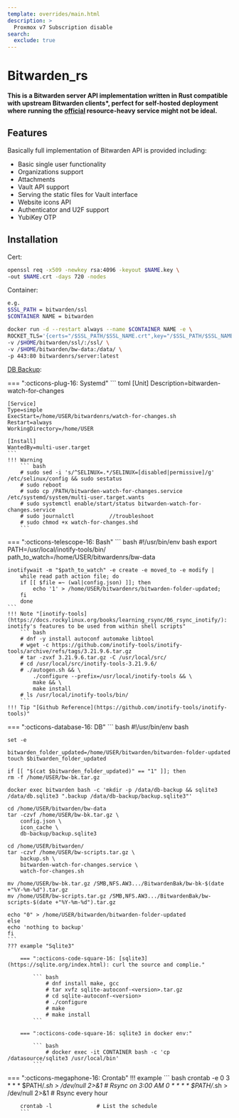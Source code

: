 ```yaml
---
template: overrides/main.html
description: >
  Proxmox v7 Subscription disable
search:
  exclude: true
---
```


# Bitwarden_rs

__This is a Bitwarden server API implementation written in Rust compatible with upstream Bitwarden clients*, perfect for self-hosted deployment where running the [official](https://github.com/liuchenx/bitwarden_rs) resource-heavy service might not be ideal.__

## Features
Basically full implementation of Bitwarden API is provided including:

 * Basic single user functionality
 * Organizations support
 * Attachments
 * Vault API support
 * Serving the static files for Vault interface
 * Website icons API
 * Authenticator and U2F support
 * YubiKey OTP

## Installation
Cert:
``` bash
openssl req -x509 -newkey rsa:4096 -keyout $NAME.key \
-out $NAME.crt -days 720 -nodes
```
Container:
``` bash
e.g. 
$SSL_PATH = bitwarden/ssl
$CONTAINER NAME = bitwarden

docker run -d --restart always --name $CONTAINER NAME -e \
ROCKET_TLS='{certs="/$SSL_PATH/$SSL_NAME.crt",key="/$SSL_PATH/$SSL_NAME.key"}' \
-v /$HOME/bitwarden/ssl/:/ssl/ \
-v /$HOME/bitwarden/bw-data:/data/ \
-p 443:80 bitwardenrs/server:latest
```
[DB Backup](https://github.com/dani-garcia/vaultwarden/issues/975):

=== ":octicons-plug-16: Systemd"
	``` toml
	[Unit]
	Description=bitwarden-watch-for-changes
	
	[Service]
	Type=simple
	ExecStart=/home/USER/bitwardenrs/watch-for-changes.sh
	Restart=always
	WorkingDirectory=/home/USER
	
	[Install]
	WantedBy=multi-user.target
	```
	!!! Warning
		``` bash
		# sudo sed -i 's/^SELINUX=.*/SELINUX=[disabled|permissive]/g' /etc/selinux/config && sudo sestatus
		# sudo reboot
		# sudo cp /PATH/bitwarden-watch-for-changes.service /etc/systemd/system/multi-user.target.wants
		# sudo systemctl enable/start/status bitwarden-watch-for-changes.service
		# sudo journalctl			//troubleshoot
		# sudo chmod +x watch-for-changes.shd
		```

=== ":octicons-telescope-16: Bash"
	``` bash
	#!/usr/bin/env bash
	export PATH=/usr/local/inotify-tools/bin/
	path_to_watch=/home/USER/bitwardenrs/bw-data
	
	inotifywait -m "$path_to_watch" -e create -e moved_to -e modify |
		while read path action file; do
  		if [[ $file =~ (wal|config.json) ]]; then
    		echo '1' > /home/USER/bitwardenrs/bitwarden-folder-updated;
  		fi
		done
	```
	!!! Note "[inotify-tools](https://docs.rockylinux.org/books/learning_rsync/06_rsync_inotify/): inotify's features to be used from within shell scripts"
		``` bash
		# dnf -y install autoconf automake libtool
		# wget -c https://github.com/inotify-tools/inotify-tools/archive/refs/tags/3.21.9.6.tar.gz
		# tar -zvxf 3.21.9.6.tar.gz -C /usr/local/src/
		# cd /usr/local/src/inotify-tools-3.21.9.6/
		# ./autogen.sh && \
			./configure --prefix=/usr/local/inotify-tools && \
			make && \
			make install
		# ls /usr/local/inotify-tools/bin/
		```
	!!! Tip "[Github Reference](https://github.com/inotify-tools/inotify-tools)"

=== ":octicons-database-16: DB"
	``` bash
	#!/usr/bin/env bash
	
	set -e
	
	bitwarden_folder_updated=/home/USER/bitwarden/bitwarden-folder-updated
	touch $bitwarden_folder_updated
	
	if [[ "$(cat $bitwarden_folder_updated)" == "1" ]]; then
  	rm -f /home/USER/bw-bk.tar.gz
	
  	docker exec bitwarden bash -c 'mkdir -p /data/db-backup && sqlite3 /data/db.sqlite3 ".backup /data/db-backup/backup.sqlite3"'
	
  	cd /home/USER/bitwarden/bw-data
  	tar -czvf /home/USER/bw-bk.tar.gz \
    	config.json \
    	icon_cache \
    	db-backup/backup.sqlite3
	
  	cd /home/USER/bitwarden/
  	tar -czvf /home/USER/bw-scripts.tar.gz \
    	backup.sh \
    	bitwarden-watch-for-changes.service \
    	watch-for-changes.sh
	
	mv /home/USER/bw-bk.tar.gz /SMB,NFS.AW3.../BitwardenBak/bw-bk-$(date +"%Y-%m-%d").tar.gz
	mv /home/USER/bw-scripts.tar.gz /SMB,NFS.AW3.../BitwardenBak/bw-scripts-$(date +"%Y-%m-%d").tar.gz
	
  	echo "0" > /home/USER/bitwarden/bitwarden-folder-updated
	else
  	echo 'nothing to backup'
	fi
	```
	??? example "Sqlite3"

		=== ":octicons-code-square-16: [sqlite3](https://sqlite.org/index.html): curl the source and complie."

			``` bash
				# dnf install make, gcc
				# tar xvfz sqlite-autoconf-<version>.tar.gz
				# cd sqlite-autoconf-<version>
				# ./configure
				# make
				# make install
			```

		=== ":octicons-code-square-16: sqlite3 in docker env:"

			``` bash
				# docker exec -it CONTAINER bash -c 'cp /datasource/sqlite3 /usr/local/bin'
			```

=== ":octicons-megaphone-16: Crontab"
	!!! example
		``` bash
		crontab -e
		0 3 * * * $PATH/*.sh > /dev/null 2>&1	# Rsync on 3:00 AM
		0 * * * * $PATH/*.sh > /dev/null 2>&1	# Rsync every hour
		
		crontab -l				# List the schedule
		```

